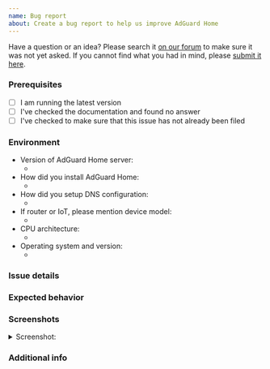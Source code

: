 ```yaml
---
name: Bug report
about: Create a bug report to help us improve AdGuard Home
---
```


Have a question or an idea? Please search it [on our forum](https://github.com/AdguardTeam/AdGuardHome/discussions) to make sure it was not yet asked. If you cannot find what you had in mind, please [submit it here](https://github.com/AdguardTeam/AdGuardHome/discussions/new).

### Prerequisites

<!--- Please answer the following questions for yourself before submitting an issue. **YOU MAY DELETE THE PREREQUISITES SECTION.** -->

- [ ] I am running the latest version
- [ ] I've checked the documentation and found no answer
- [ ] I've checked to make sure that this issue has not already been filed

### Environment

<!-- Please include all relevant details about the environment you experienced the bug in.  If possible, include the result of running `./AdGuardHome -v --version` from the installation directory. -->

* Version of AdGuard Home server:
  * <!-- (e.g. v0.123.4) -->
* How did you install AdGuard Home:
  * <!-- (e.g. Built from source, Snapcraft, Docker, Github releases, etc.) -->
* How did you setup DNS configuration:
  * <!-- (System/Router/IoT) -->
* If router or IoT, please mention device model:
  * <!-- (e.g. Raspberry Pi 3 Model B) -->
* CPU architecture:
  * <!-- (e.g. AMD64, MIPS, etc.) -->
* Operating system and version:
  * <!-- (e.g. Ubuntu 18.04.1) -->

### Issue details

<!-- A clear and concise description of the details of your issue -->

### Expected behavior

<!-- A clear and concise description of what actually happened. -->

### Screenshots

<!-- If applicable, add screenshots to help explain your problem. -->

<details><summary>Screenshot:</summary>

<!--- drag and drop, upload or paste your screenshot to this area-->

</details>

### Additional info

<!-- Add any other context about the problem here. -->
